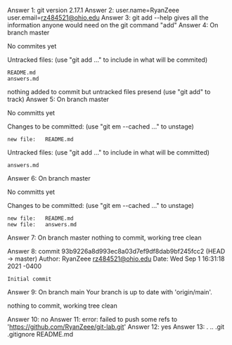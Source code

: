 Answer 1: git version 2.17.1
Answer 2: user.name=RyanZeee
	  user.email=rz484521@ohio.edu
Answer 3: git add --help gives all the information anyone would need on the git command "add"
Answer 4: 
On branch master

No commites yet

Untracked files:
  (use "git add <file>..." to include in what will be commited)

	README.md
	answers.md

nothing added to commit but untracked files presend (use "git add" to track)
Answer 5: 
On branch master

No committs yet

Changes to be committed:
  (use "git em --cached <file>..." to unstage)

	new file:   README.md

Untracked files:
  (use "git add <file>..." to include in what will be committed)

	answers.md

Answer 6:
On branch master

No committs yet

Changes to be committed:
  (use "git em --cached <file>..." to unstage)

	new file:   README.md
	new file:   answers.md

Answer 7:
On branch master
nothing to commit, working tree clean

Answer 8:
commit 93b9226a8d993ec8a03d7ef9df8dab9bf245fcc2 (HEAD -> master)
Author: RyanZeee <rz484521@ohio.edu>
Date:   Wed Sep 1 16:31:18 2021 -0400

    Initial commit

Answer 9:
On branch main
Your branch is up to date with 'origin/main'.

nothing to commit, working tree clean

Answer 10: no
Answer 11: error: failed to push some refs to 'https://github.com/RyanZeee/git-lab.git'
Answer 12: yes
Answer 13:
.  ..  .git  .gitignore  README.md


